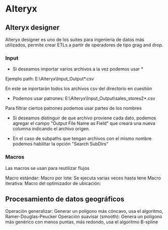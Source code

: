 # Alteryx

## Alteryx designer

Alteryx designer es uno de los suites para ingeniería de datos más utilizados, permite crear
ETLs a partir de operadores de tipo grag and drop.

### Input

- Si deseamos importar varios archivos a la vez podemos usar *

Ejemplo path: E:\Alteryx\Input_Output\*.csv

En este se inportarán todos los archivos csv del directorio en cuestión


- Podemos usar patrones: E:\Alteryx\Input_Output\sales_stores2*.csv

Para filtrar ciertos patrones podemos usar partes de los nombres

- Si deseamos distinguir de que archivo proviene cada dato, podemos agregar el campo "Output File Name as Field" que creará una nueva columna indicando el archivo origen.

- En el caso de subpaths que tengan archivos con el mismo nombre podemos habilitar la opción
"Search SubDirs"


### Macros
Las macros se usan para reutilizar flujos

Macro estándar:
Macro por lote: Se ejecuta varias veces hasta tene
Macro iterativa:
Macro del optimizador de ubicación:


## Procesamiento de datos geográficos

Operación generalizar: Generar un polígono más cóncavo, usa el algoritmo, Ramer-Douglas-Peucker
Operación suavisar (smooth): Genera un polígono más genérico con menos puntas, más redondo, usa el algoritmo B-spline